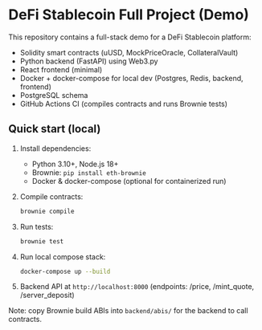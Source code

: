 # DeFi Stablecoin Full Project (Demo)

This repository contains a full-stack demo for a DeFi Stablecoin platform:
- Solidity smart contracts (uUSD, MockPriceOracle, CollateralVault)
- Python backend (FastAPI) using Web3.py
- React frontend (minimal)
- Docker + docker-compose for local dev (Postgres, Redis, backend, frontend)
- PostgreSQL schema
- GitHub Actions CI (compiles contracts and runs Brownie tests)

## Quick start (local)

1. Install dependencies:
   - Python 3.10+, Node.js 18+
   - Brownie: `pip install eth-brownie`
   - Docker & docker-compose (optional for containerized run)

2. Compile contracts:
   ```bash
   brownie compile
   ```

3. Run tests:
   ```bash
   brownie test
   ```

4. Run local compose stack:
   ```bash
   docker-compose up --build
   ```

5. Backend API at `http://localhost:8000` (endpoints: /price, /mint_quote, /server_deposit)

Note: copy Brownie build ABIs into `backend/abis/` for the backend to call contracts.

